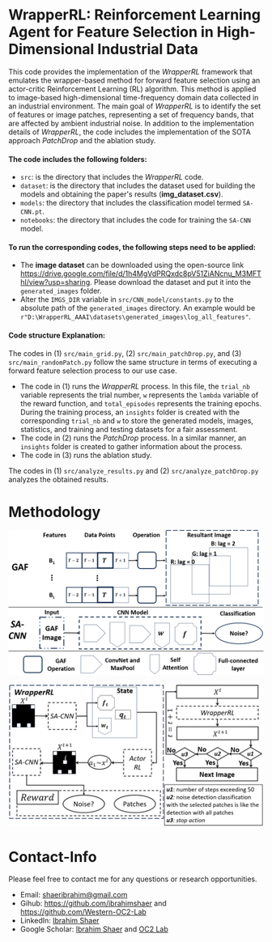 # WrapperRL: Reinforcement Learning Agent for Feature Selection in High-Dimensional Industrial Data

This code provides the implementation of the _WrapperRL_ framework that emulates the wrapper-based method for forward feature selection using an actor-critic Reinforcement Learning (RL)
algorithm. This method is applied to image-based high-dimensional time-frequency domain data collected in an industrial environment. The main goal of _WrapperRL_ is to identify the set of features
or image patches, representing a set of frequency bands, that are affected by ambient industrial noise. In addition to the implementation details of _WrapperRL_, the code includes the implementation of the
SOTA approach _PatchDrop_ and the ablation study. 

#### The code includes the following folders: 
- `src`: is the directory that includes the _WrapperRL_ code.
- `dataset`: is the directory that includes the dataset used for building the models and obtaining the paper's results (**img_dataset.csv**).
- `models`: the directory that includes the classification model termed `SA-CNN.pt`.
- `notebooks`: the directory that includes the code for training the `SA-CNN` model. 

#### To run the corresponding codes, the following steps need to be applied:
- The **image dataset** can be downloaded using the open-source link https://drive.google.com/file/d/1h4MgVdPRQxdc8pV51ZiANcnu_M3MFThl/view?usp=sharing. Please download the dataset and put it into the `generated_images` folder.
- Alter the `IMGS_DIR` variable in `src/CNN_model/constants.py` to the absolute path of the `generated_images` directory. An example would be `r"D:\WrapperRL_AAAI\datasets\generated_images\log_all_features"`.

#### Code structure Explanation: 
The codes in (1) `src/main_grid.py`, (2) `src/main_patchDrop.py`, and (3) `src/main_randomPatch.py` follow the same structure in terms of executing a forward feature selection process to our use case. 
- The code in (1) runs the _WrapperRL_ process. In this file, the `trial_nb` variable represents the trial number, `w` represents the `lambda` variable of the reward function, and `total_episodes` represents the training epochs. During the training process, an `insights` folder is created with the corresponding `trial_nb` and `w` to store the generated models, images, statistics, and training and testing datasets for a fair assessment.
- The code in (2) runs the _PatchDrop_ process. In a similar manner, an `insights` folder is created to gather information about the process.
- The code in (3) runs the ablation study.

The codes in (1) `src/analyze_results.py` and (2) `src/analyze_patchDrop.py` analyzes the obtained results. 

# Methodology
![Alt text](methodology_step1_step2_v2.PNG)

![Alt text](WrapperRL_methodology.PNG)




# Contact-Info

Please feel free to contact me for any questions or research opportunities. 
- Email: shaeribrahim@gmail.com
- Gihub: https://github.com/ibrahimshaer and https://github.com/Western-OC2-Lab
- LinkedIn: [Ibrahim Shaer](https://www.linkedin.com/in/ibrahim-shaer-714781124/)
- Google Scholar: [Ibrahim Shaer](https://scholar.google.com/citations?user=78fAJ_IAAAAJ&hl=en) and [OC2 Lab](https://scholar.google.com/citations?user=ICvnj9EAAAAJ&hl=en)


 





  

